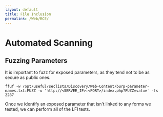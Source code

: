 ```yaml
---
layout: default
title: File Inclusion
permalink: /Web/RCE/
---
```


# Automated Scanning
## Fuzzing Parameters
It is important to fuzz for exposed parameters, as they tend not to be as secure as public ones.
```
ffuf -w /opt/useful/seclists/Discovery/Web-Content/burp-parameter-names.txt:FUZZ -u 'http://<SERVER_IP>:<PORT>/index.php?FUZZ=value' -fs 2287
```
Once we identify an exposed parameter that isn't linked to any forms we tested, we can perform all of the LFI tests.
